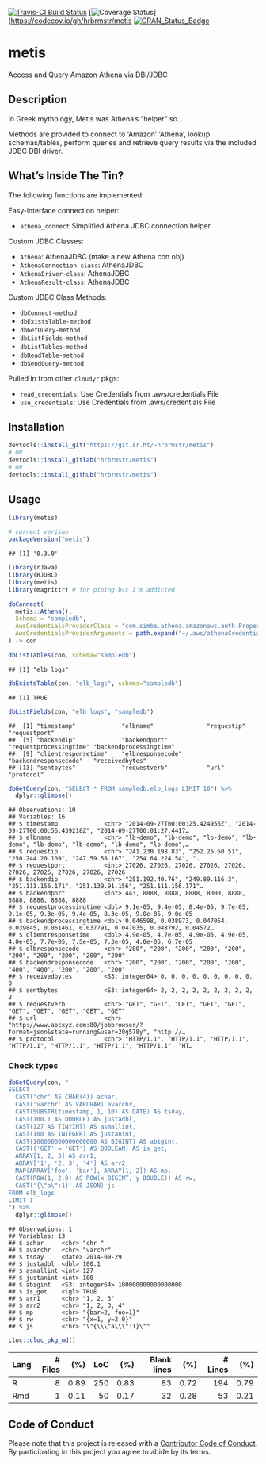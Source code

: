 
[![Travis-CI Build Status](https://travis-ci.org/hrbrmstr/metis.svg?branch=master)](https://travis-ci.org/hrbrmstr/metis) 
[![Coverage Status](https://codecov.io/gh/hrbrmstr/metis/branch/master/graph/badge.svg)](https://codecov.io/gh/hrbrmstr/metis
[![CRAN_Status_Badge](http://www.r-pkg.org/badges/version/metis)](https://cran.r-project.org/package=metis)

# metis

Access and Query Amazon Athena via DBI/JDBC

## Description

In Greek mythology, Metis was Athena’s “helper” so…

Methods are provided to connect to ‘Amazon’ ‘Athena’, lookup
schemas/tables, perform queries and retrieve query results via the
included JDBC DBI driver.

## What’s Inside The Tin?

The following functions are implemented:

Easy-interface connection helper:

  - `athena_connect` Simplified Athena JDBC connection helper

Custom JDBC Classes:

  - `Athena`: AthenaJDBC (make a new Athena con obj)
  - `AthenaConnection-class`: AthenaJDBC
  - `AthenaDriver-class`: AthenaJDBC
  - `AthenaResult-class`: AthenaJDBC

Custom JDBC Class Methods:

  - `dbConnect-method`
  - `dbExistsTable-method`
  - `dbGetQuery-method`
  - `dbListFields-method`
  - `dbListTables-method`
  - `dbReadTable-method`
  - `dbSendQuery-method`

Pulled in from other `cloudyr` pkgs:

  - `read_credentials`: Use Credentials from .aws/credentials File
  - `use_credentials`: Use Credentials from .aws/credentials File

## Installation

``` r
devtools::install_git("https://git.sr.ht/~hrbrmstr/metis")
# OR
devtools::install_gitlab("hrbrmstr/metis")
# OR
devtools::install_github("hrbrmstr/metis")
```

## Usage

``` r
library(metis)

# current verison
packageVersion("metis")
```

    ## [1] '0.3.0'

``` r
library(rJava)
library(RJDBC)
library(metis)
library(magrittr) # for piping b/c I'm addicted
```

``` r
dbConnect(
  metis::Athena(),
  Schema = "sampledb",
  AwsCredentialsProviderClass = "com.simba.athena.amazonaws.auth.PropertiesFileCredentialsProvider",
  AwsCredentialsProviderArguments = path.expand("~/.aws/athenaCredentials.props")
) -> con

dbListTables(con, schema="sampledb")
```

    ## [1] "elb_logs"

``` r
dbExistsTable(con, "elb_logs", schema="sampledb")
```

    ## [1] TRUE

``` r
dbListFields(con, "elb_logs", "sampledb")
```

    ##  [1] "timestamp"             "elbname"               "requestip"             "requestport"          
    ##  [5] "backendip"             "backendport"           "requestprocessingtime" "backendprocessingtime"
    ##  [9] "clientresponsetime"    "elbresponsecode"       "backendresponsecode"   "receivedbytes"        
    ## [13] "sentbytes"             "requestverb"           "url"                   "protocol"

``` r
dbGetQuery(con, "SELECT * FROM sampledb.elb_logs LIMIT 10") %>% 
  dplyr::glimpse()
```

    ## Observations: 10
    ## Variables: 16
    ## $ timestamp             <chr> "2014-09-27T00:00:25.424956Z", "2014-09-27T00:00:56.439218Z", "2014-09-27T00:01:27.4417…
    ## $ elbname               <chr> "lb-demo", "lb-demo", "lb-demo", "lb-demo", "lb-demo", "lb-demo", "lb-demo", "lb-demo",…
    ## $ requestip             <chr> "241.230.198.83", "252.26.60.51", "250.244.20.109", "247.59.58.167", "254.64.224.54", "…
    ## $ requestport           <int> 27026, 27026, 27026, 27026, 27026, 27026, 27026, 27026, 27026, 27026
    ## $ backendip             <chr> "251.192.40.76", "249.89.116.3", "251.111.156.171", "251.139.91.156", "251.111.156.171"…
    ## $ backendport           <int> 443, 8888, 8888, 8888, 8000, 8888, 8888, 8888, 8888, 8888
    ## $ requestprocessingtime <dbl> 9.1e-05, 9.4e-05, 8.4e-05, 9.7e-05, 9.1e-05, 9.3e-05, 9.4e-05, 8.3e-05, 9.0e-05, 9.0e-05
    ## $ backendprocessingtime <dbl> 0.046598, 0.038973, 0.047054, 0.039845, 0.061461, 0.037791, 0.047035, 0.048792, 0.04572…
    ## $ clientresponsetime    <dbl> 4.9e-05, 4.7e-05, 4.9e-05, 4.9e-05, 4.0e-05, 7.7e-05, 7.5e-05, 7.3e-05, 4.0e-05, 6.7e-05
    ## $ elbresponsecode       <chr> "200", "200", "200", "200", "200", "200", "200", "200", "200", "200"
    ## $ backendresponsecode   <chr> "200", "200", "200", "200", "200", "400", "400", "200", "200", "200"
    ## $ receivedbytes         <S3: integer64> 0, 0, 0, 0, 0, 0, 0, 0, 0, 0
    ## $ sentbytes             <S3: integer64> 2, 2, 2, 2, 2, 2, 2, 2, 2, 2
    ## $ requestverb           <chr> "GET", "GET", "GET", "GET", "GET", "GET", "GET", "GET", "GET", "GET"
    ## $ url                   <chr> "http://www.abcxyz.com:80/jobbrowser/?format=json&state=running&user=20g578y", "http://…
    ## $ protocol              <chr> "HTTP/1.1", "HTTP/1.1", "HTTP/1.1", "HTTP/1.1", "HTTP/1.1", "HTTP/1.1", "HTTP/1.1", "HT…

### Check types

``` r
dbGetQuery(con, "
SELECT
  CAST('chr' AS CHAR(4)) achar,
  CAST('varchr' AS VARCHAR) avarchr,
  CAST(SUBSTR(timestamp, 1, 10) AS DATE) AS tsday,
  CAST(100.1 AS DOUBLE) AS justadbl,
  CAST(127 AS TINYINT) AS asmallint,
  CAST(100 AS INTEGER) AS justanint,
  CAST(100000000000000000 AS BIGINT) AS abigint,
  CAST(('GET' = 'GET') AS BOOLEAN) AS is_get,
  ARRAY[1, 2, 3] AS arr1,
  ARRAY['1', '2, 3', '4'] AS arr2,
  MAP(ARRAY['foo', 'bar'], ARRAY[1, 2]) AS mp,
  CAST(ROW(1, 2.0) AS ROW(x BIGINT, y DOUBLE)) AS rw,
  CAST('{\"a\":1}' AS JSON) js
FROM elb_logs
LIMIT 1
") %>% 
  dplyr::glimpse()
```

    ## Observations: 1
    ## Variables: 13
    ## $ achar     <chr> "chr "
    ## $ avarchr   <chr> "varchr"
    ## $ tsday     <date> 2014-09-29
    ## $ justadbl  <dbl> 100.1
    ## $ asmallint <int> 127
    ## $ justanint <int> 100
    ## $ abigint   <S3: integer64> 100000000000000000
    ## $ is_get    <lgl> TRUE
    ## $ arr1      <chr> "1, 2, 3"
    ## $ arr2      <chr> "1, 2, 3, 4"
    ## $ mp        <chr> "{bar=2, foo=1}"
    ## $ rw        <chr> "{x=1, y=2.0}"
    ## $ js        <chr> "\"{\\\"a\\\":1}\""

``` r
cloc::cloc_pkg_md()
```

| Lang | \# Files |  (%) | LoC |  (%) | Blank lines |  (%) | \# Lines |  (%) |
| :--- | -------: | ---: | --: | ---: | ----------: | ---: | -------: | ---: |
| R    |        8 | 0.89 | 250 | 0.83 |          83 | 0.72 |      194 | 0.79 |
| Rmd  |        1 | 0.11 |  50 | 0.17 |          32 | 0.28 |       53 | 0.21 |

## Code of Conduct

Please note that this project is released with a [Contributor Code of
Conduct](CONDUCT.md). By participating in this project you agree to
abide by its terms.

